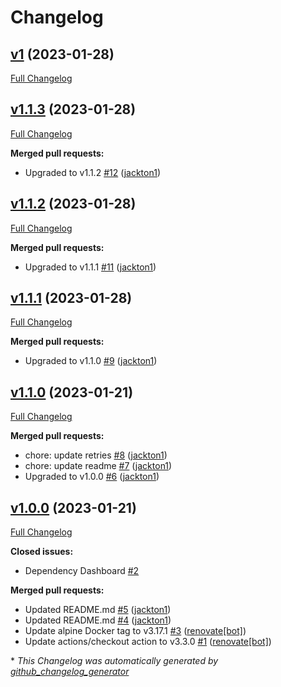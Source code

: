 # Changelog

## [v1](https://github.com/tj-actions/checkly-trigger/tree/v1) (2023-01-28)

[Full Changelog](https://github.com/tj-actions/checkly-trigger/compare/v1.1.3...v1)

## [v1.1.3](https://github.com/tj-actions/checkly-trigger/tree/v1.1.3) (2023-01-28)

[Full Changelog](https://github.com/tj-actions/checkly-trigger/compare/v1.1.2...v1.1.3)

**Merged pull requests:**

- Upgraded to v1.1.2 [\#12](https://github.com/tj-actions/checkly-trigger/pull/12) ([jackton1](https://github.com/jackton1))

## [v1.1.2](https://github.com/tj-actions/checkly-trigger/tree/v1.1.2) (2023-01-28)

[Full Changelog](https://github.com/tj-actions/checkly-trigger/compare/v1.1.1...v1.1.2)

**Merged pull requests:**

- Upgraded to v1.1.1 [\#11](https://github.com/tj-actions/checkly-trigger/pull/11) ([jackton1](https://github.com/jackton1))

## [v1.1.1](https://github.com/tj-actions/checkly-trigger/tree/v1.1.1) (2023-01-28)

[Full Changelog](https://github.com/tj-actions/checkly-trigger/compare/v1.1.0...v1.1.1)

**Merged pull requests:**

- Upgraded to v1.1.0 [\#9](https://github.com/tj-actions/checkly-trigger/pull/9) ([jackton1](https://github.com/jackton1))

## [v1.1.0](https://github.com/tj-actions/checkly-trigger/tree/v1.1.0) (2023-01-21)

[Full Changelog](https://github.com/tj-actions/checkly-trigger/compare/v1.0.0...v1.1.0)

**Merged pull requests:**

- chore: update retries [\#8](https://github.com/tj-actions/checkly-trigger/pull/8) ([jackton1](https://github.com/jackton1))
- chore: update readme [\#7](https://github.com/tj-actions/checkly-trigger/pull/7) ([jackton1](https://github.com/jackton1))
- Upgraded to v1.0.0 [\#6](https://github.com/tj-actions/checkly-trigger/pull/6) ([jackton1](https://github.com/jackton1))

## [v1.0.0](https://github.com/tj-actions/checkly-trigger/tree/v1.0.0) (2023-01-21)

[Full Changelog](https://github.com/tj-actions/checkly-trigger/compare/589fab2d20e5d7d1299ca1d4a757c553c00ae122...v1.0.0)

**Closed issues:**

- Dependency Dashboard [\#2](https://github.com/tj-actions/checkly-trigger/issues/2)

**Merged pull requests:**

- Updated README.md [\#5](https://github.com/tj-actions/checkly-trigger/pull/5) ([jackton1](https://github.com/jackton1))
- Updated README.md [\#4](https://github.com/tj-actions/checkly-trigger/pull/4) ([jackton1](https://github.com/jackton1))
- Update alpine Docker tag to v3.17.1 [\#3](https://github.com/tj-actions/checkly-trigger/pull/3) ([renovate[bot]](https://github.com/apps/renovate))
- Update actions/checkout action to v3.3.0 [\#1](https://github.com/tj-actions/checkly-trigger/pull/1) ([renovate[bot]](https://github.com/apps/renovate))



\* *This Changelog was automatically generated by [github_changelog_generator](https://github.com/github-changelog-generator/github-changelog-generator)*
